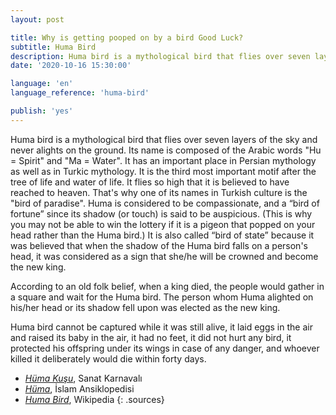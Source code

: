 ```yaml
---
layout: post

title: Why is getting pooped on by a bird Good Luck?
subtitle: Huma Bird
description: Huma bird is a mythological bird that flies over seven layers of the sky and never alights on the ground. Its name is composed of the Arabic words "Hu = Spirit" and "Ma = Water".
date: '2020-10-16 15:30:00'

language: 'en'
language_reference: 'huma-bird'

publish: 'yes'
---
```


Huma bird is a mythological bird that flies over seven layers of the sky and never alights on the ground. Its name is composed of the Arabic words "Hu = Spirit" and "Ma = Water". It has an important place in Persian mythology as well as in Turkic mythology.  It is the third most important motif after the tree of life and water of life. It flies so high that it is believed to have reached to heaven. That's why one of its names in Turkish culture is the "bird of paradise". Huma is considered to be compassionate, and a “bird of fortune” since its shadow (or touch) is said to be auspicious. (This is why you may not be able to win the lottery if it is a pigeon that popped on your head rather than the Huma bird.) It is also called “bird of state” because it was believed that when the shadow of the Huma bird falls on a person's head, it was considered as a sign that she/he will be crowned and become the new king.

According to an old folk belief, when a king died, the people would gather in a square and wait for the Huma bird. The person whom Huma alighted on his/her head or its shadow fell upon was elected as the new king.

Huma bird cannot be captured while it was still alive, it laid eggs in the air and raised its baby in the air, it had no feet, it did not hurt any bird, it protected his offspring under its wings in case of any danger, and whoever killed it deliberately would die within forty days.


+ *[Hüma Kuşu](https://www.sanatkarnavali.com/huma-kusu/)*, Sanat Karnavalı
+ *[Hüma](https://islamansiklopedisi.org.tr/huma)*, İslam Ansiklopedisi
+ *[Huma Bird](https://en.wikipedia.org/wiki/Huma_bird)*, Wikipedia
{: .sources}
